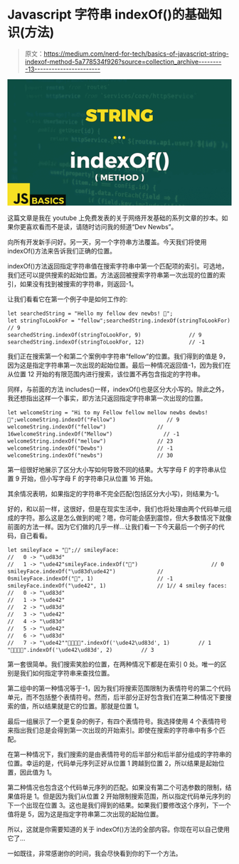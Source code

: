 # Javascript 字符串 indexOf()的基础知识(方法)

> 原文：<https://medium.com/nerd-for-tech/basics-of-javascript-string-indexof-method-5a778534f926?source=collection_archive---------13----------------------->

![](img/5e97e86bc13e01a6afae87c0221228e2.png)

这篇文章是我在 youtube 上免费发表的关于网络开发基础的系列文章的抄本。如果你更喜欢看而不是读，请随时访问我的频道“Dev Newbs”。

向所有开发新手问好。另一天，另一个字符串方法覆盖。今天我们将使用 indexOf()方法来告诉我们正确的位置。

indexOf()方法返回指定字符串值在搜索字符串中第一个匹配项的索引。可选地，我们还可以提供搜索的起始位置。方法返回被搜索字符串第一次出现的位置的索引，如果没有找到被搜索的字符串，则返回-1。

让我们看看它在第一个例子中是如何工作的:

```
let searchedString = "Hello my fellow dev newbs! 🙂";
let stringToLookFor = "fellow";searchedString.indexOf(stringToLookFor)                  // 9
searchedString.indexOf(stringToLookFor, 9)               // 9
searchedString.indexOf(stringToLookFor, 12)              // -1
```

我们正在搜索第一个和第二个案例中字符串“fellow”的位置。我们得到的值是 9，因为这是指定字符串第一次出现的起始位置。最后一种情况返回值-1，因为我们在从位置 12 开始的有限范围内进行搜索，该位置不再包含指定的字符串。

同样，与前面的方法 includes()一样，indexOf()也是区分大小写的。除此之外，我还想指出这样一个事实，即方法只返回指定字符串第一次出现的位置。

```
let welcomeString = "Hi to my Fellow fellow mellow newbs dewbs! 🙂";welcomeString.indexOf("Fellow")                // 9
welcomeString.indexOf("fellow")                // 16welcomeString.indexOf("Mellow")                // -1
welcomeString.indexOf("mellow")                // 23 welcomeString.indexOf("Dewbs")                 // -1
welcomeString.indexOf("newbs")                 // 30
```

第一组很好地展示了区分大小写如何导致不同的结果。大写字母 F 的字符串从位置 9 开始，但小写字母 F 的字符串只从位置 16 开始。

其余情况表明，如果指定的字符串不完全匹配(包括区分大小写)，则结果为-1。

好的，和以前一样，这很好，但是在现实生活中，我们也将处理由两个代码单元组成的字符。那么这是怎么做到的呢？嗯，你可能会感到震惊，但大多数情况下就像前面的方法一样。因为它们做的几乎一样…让我们看一下今天最后一个例子的代码，自己看看。

```
let smileyFace = "🙂";// smileyFace:
//   0 -> "\ud83d" 
//   1 -> "\ude42"smileyFace.indexOf("🙂")                       // 0
smileyFace.indexOf("\ud83d\ude42")             // 0smileyFace.indexOf("🙂", 1)                    // -1
smileyFace.indexOf("\ude42", 1)                // 1// 4 smiley faces:
//   0 -> "\ud83d" 
//   1 -> "\ude42" 
//   2 -> "\ud83d" 
//   3 -> "\ude42" 
//   4 -> "\ud83d" 
//   5 -> "\ude42" 
//   6 -> "\ud83d" 
//   7 -> "\ude42""🙂🙂🙂🙂".indexOf('\ude42\ud83d', 1)         // 1
"🙂🙂🙂🙂".indexOf('\ude42\ud83d', 2)         // 3
```

第一套很简单。我们搜索笑脸的位置，在两种情况下都是在索引 0 处。唯一的区别是我们如何指定字符串来查找位置。

第二组中的第一种情况等于-1，因为我们将搜索范围限制为表情符号的第二个代码单元，而不包括整个表情符号。然而，后半部分正好包含我们在第二种情况下要搜索的值，所以结果就是它的位置。那就是位置 1。

最后一组展示了一个更复杂的例子，有四个表情符号。我选择使用 4 个表情符号来指出我们总是会得到第一次出现的开始索引。即使在搜索的字符串中有多个匹配。

在第一种情况下，我们搜索的是由表情符号的后半部分和后半部分组成的字符串的位置。幸运的是，代码单元序列正好从位置 1 跨越到位置 2，所以结果是起始位置，因此值为 1。

第二种情况也包含这个代码单元序列的匹配。如果没有第二个可选参数的限制，结果值将是 1。但是因为我们从位置 2 开始限制搜索范围，所以指定代码单元序列的下一个出现在位置 3。这也是我们得到的结果。如果我们要修改这个序列，下一个值将是 5，因为这是指定字符串第二次出现的起始位置。

所以，这就是你需要知道的关于 indexOf()方法的全部内容。你现在可以自己使用它了…

一如既往，非常感谢你的时间，我会尽快看到你的下一个方法。